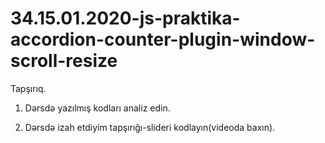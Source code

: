 # 34.15.01.2020-js-praktika-accordion-counter-plugin-window-scroll-resize

Tapşırıq.

  1. Dərsdə yazılmış kodları analiz edin.
  
  2. Dərsdə izah etdiyim tapşırığı-slideri kodlayın(videoda baxın).

